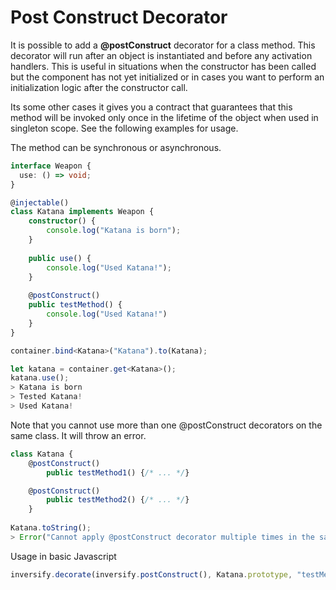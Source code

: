 # Post Construct Decorator

It is possible to add a **@postConstruct** decorator for a class method. This decorator 
will run after an object is instantiated and before any activation handlers. This 
is useful in situations when the constructor has been called but the component has not
yet initialized or in cases you want to perform an initialization logic after the constructor call. 

Its some other cases it gives you a contract that guarantees 
that this method will be invoked only once in the lifetime
of the object when used in singleton scope. See the following examples for usage.

The method can be synchronous or asynchronous.


```ts
interface Weapon {
  use: () => void;
}

@injectable()
class Katana implements Weapon {
    constructor() {
        console.log("Katana is born");
    }
    
    public use() {
        console.log("Used Katana!");
    }
    
    @postConstruct()
    public testMethod() {
        console.log("Used Katana!")
    }
}
```

```ts
container.bind<Katana>("Katana").to(Katana);
```

```ts
let katana = container.get<Katana>();
katana.use();
> Katana is born
> Tested Katana!
> Used Katana!
```

Note that you cannot use more than one @postConstruct decorators 
on the same class. It will throw an error.

```ts
class Katana {
    @postConstruct()
        public testMethod1() {/* ... */}

    @postConstruct()
        public testMethod2() {/* ... */}
    }
            
Katana.toString();
> Error("Cannot apply @postConstruct decorator multiple times in the same class")
```

Usage in basic Javascript

```js
inversify.decorate(inversify.postConstruct(), Katana.prototype, "testMethod");
```
